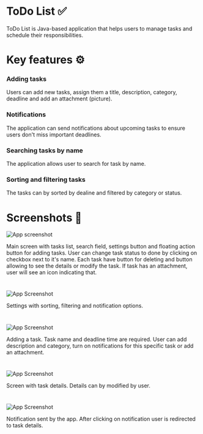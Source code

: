 
# ToDo List ✅

ToDo List is Java-based application that helps users to manage tasks and schedule their responsibilities. 


# Key features ⚙️

### Adding tasks

Users can add new tasks, assign them a title, description, category, deadline and add an attachment (picture).

### Notifications

The application can send notifications about upcoming tasks to ensure users don't miss important deadlines.

### Searching tasks by name

The application allows user to search for task by name.

### Sorting and filtering tasks

The tasks can by sorted by dealine and filtered by category or status.

# Screenshots 📸

![App screenshot](https://i.postimg.cc/SxK5Nq36/1695545851634.jpg)

Main screen with tasks list, search field, settings button and floating action button for adding tasks. User can change task status to done by clicking on checkbox next to it's name. Each task have button for deleting and button allowing to see the details or modify the task. If task has an attachment, user will see an icon indicating that.
#
![App Screenshot](https://i.postimg.cc/4x1kLBtd/1695544447983.jpg)

Settings with sorting, filtering and notification options.
#
![App Screenshot](https://i.postimg.cc/qvrHx9NS/1695544448000.jpg)

Adding a task. Task name and deadline time are required. User can add description and category, turn on notifications for this specific task or add an attachment.
#

![App Screenshot](https://i.postimg.cc/CKLyWkH4/1695544448027.jpg)

Screen with task details. Details can by modified by user.
#

![App Screenshot](https://i.postimg.cc/7PpkfCwx/1695544447963.jpg)

Notification sent by the app. After clicking on notification user is redirected to task details.
#
